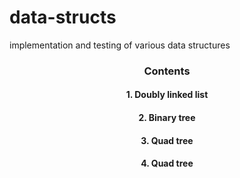 # data-structs
implementation and testing of various data structures

<h3 align="center">Contents</h3>  
<h4 align="center">1. Doubly linked list</h4>  
<h4 align="center">2. Binary tree</h4>
<h4 align="center">3. Quad tree</h4>
<h4 align="center">4. Quad tree</h4>

